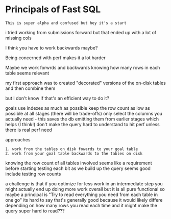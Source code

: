 # Principals of Fast SQL

    This is super alpha and confused but hey it's a start


i tried working from submissions forward but that ended up with a lot of missing cols

I think you have to work backwards maybe?

Being concerned with perf makes it a lot harder

Maybe we work forwrds and backwards
	knowing how many rows in each table seems relevant


my first approach was to created "decorated" versions of the on-disk tables
and then combine them

but I don't know if that's an efficient way to do it?

goals
	use indexes as much as possible
	keep the row count as low as possible at all stages (there will be trade-offs)
	only select the columns you actually need - this saves the db emitting them from earlier stages which helps (I think!)
	don't make the query hard to understand to hit perf unless there is real perf need

approaches

	1. work from the tables on disk fowards to your goal table
	2. work from your goal table backwards to the tables on disk

knowing the row count of all tables involved seems like a requirement before starting
testing each bit as we build up the query seems good
	include testing row counts

a challenge is that if you optimize for less work in an intermediate step you might actually end up doing more work overall
but it is all pure functional
so maybe a principal is "Try to read everything you need from each table in one go"
its hard to say that's generally good because it would likely differe depending on how many rows you read each time
    and it might make the query super hard to read???